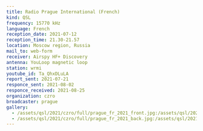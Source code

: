 ```yaml
---
title: Radio Prague International (French)
kind: QSL
frequency: 15770 kHz
language: French
reception_date: 2021-07-12
reception_time: 21.30-21.57
location: Moscow region, Russia
mail_to: web-form
receiver: Airspy HF+ Discovery
antenna: YouLoop magnetic loop
station: wrmi
youtube_id: Ta_QhxDLuLA
report_sent: 2021-07-21
responce_sent: 2021-08-02
responce_received: 2021-08-25
organization: czro
broadcaster: prague
gallery:
  - /assets/qsl/2021/czro/full/prague_fr_2021_front.jpg:/assets/qsl/2021/czro/small/prague_fr_2021_front.jpg
  - /assets/qsl/2021/czro/full/prague_fr_2021_back.jpg:/assets/qsl/2021/czro/small/prague_fr_2021_back.jpg
---
```

